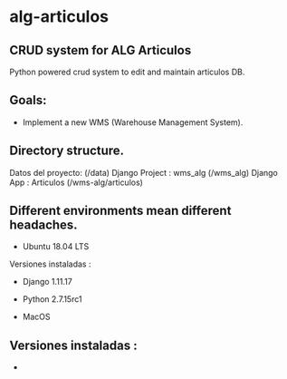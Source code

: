 # alg-articulos

## CRUD system for ALG Articulos

Python powered crud system to edit and maintain articulos DB.

## Goals:

- Implement a new WMS (Warehouse Management System).


## Directory structure.

Datos del proyecto: (/data)
Django Project : wms_alg (/wms_alg)
Django App : Articulos (/wms-alg/articulos)

## Different environments mean different headaches.

- Ubuntu 18.04 LTS

Versiones instaladas :
  - Django 1.11.17
  - Python 2.7.15rc1

- MacOS

Versiones instaladas :
  -
  -
